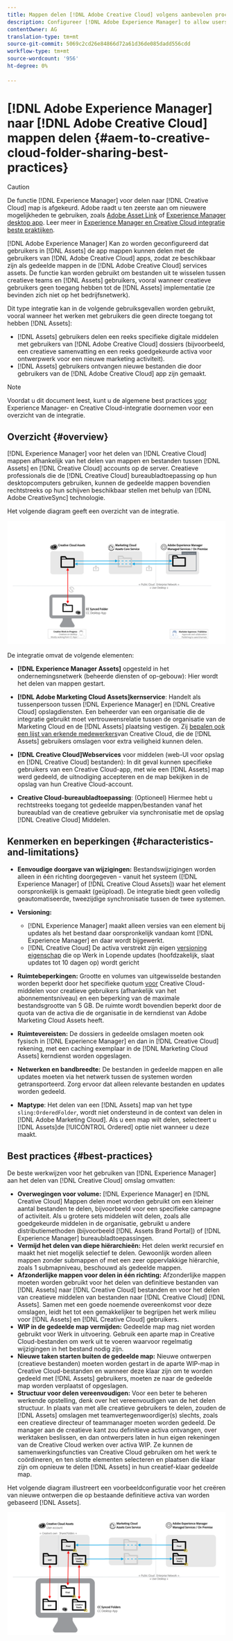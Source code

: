 ```yaml
---
title: Mappen delen [!DNL Adobe Creative Cloud] volgens aanbevolen procedures
description: Configureer [!DNL Adobe Experience Manager] to allow users in [!DNL Experience Manager Assets] om mappen uit te wisselen met gebruikers van Adobe Creative Cloud (CC).
contentOwner: AG
translation-type: tm+mt
source-git-commit: 5069c2cd26e84866d72a61d36de085dadd556cdd
workflow-type: tm+mt
source-wordcount: '956'
ht-degree: 0%

---
```



# [!DNL Adobe Experience Manager] naar [!DNL Adobe Creative Cloud] mappen delen {#aem-to-creative-cloud-folder-sharing-best-practices}

>[!CAUTION]
>
>De functie [!DNL Experience Manager] voor delen naar [!DNL Creative Cloud] map is afgekeurd. Adobe raadt u ten zeerste aan om nieuwere mogelijkheden te gebruiken, zoals [Adobe Asset Link](https://helpx.adobe.com/enterprise/using/adobe-asset-link.html) of [Experience Manager desktop app](https://docs.adobe.com/content/help/en/experience-manager-desktop-app/using/using.html). Leer meer in [Experience Manager en Creative Cloud integratie beste praktijken](/help/assets/aem-cc-integration-best-practices.md).

[!DNL Adobe Experience Manager] Kan zo worden geconfigureerd dat gebruikers in [!DNL Assets] de app mappen kunnen delen met de gebruikers van [!DNL Adobe Creative Cloud] apps, zodat ze beschikbaar zijn als gedeelde mappen in de [!DNL Adobe Creative Cloud] services assets. De functie kan worden gebruikt om bestanden uit te wisselen tussen creatieve teams en [!DNL Assets] gebruikers, vooral wanneer creatieve gebruikers geen toegang hebben tot de [!DNL Assets] implementatie (ze bevinden zich niet op het bedrijfsnetwerk).

Dit type integratie kan in de volgende gebruiksgevallen worden gebruikt, vooral wanneer het werken met gebruikers die geen directe toegang tot hebben [!DNL Assets]:

* [!DNL Assets] gebruikers delen een reeks specifieke digitale middelen met gebruikers van [!DNL Adobe Creative Cloud] dossiers (bijvoorbeeld, een creatieve samenvatting en een reeks goedgekeurde activa voor ontwerpwerk voor een nieuwe marketing activiteit).
* [!DNL Assets] gebruikers ontvangen nieuwe bestanden die door gebruikers van de [!DNL Adobe Creative Cloud] app zijn gemaakt.

>[!NOTE]
>
>Voordat u dit document leest, kunt u de algemene best practices [voor](/help/assets/aem-cc-integration-best-practices.md) Experience Manager- en Creative Cloud-integratie doornemen voor een overzicht van de integratie.

## Overzicht {#overview}

[!DNL Experience Manager] voor het delen van [!DNL Creative Cloud] mappen afhankelijk van het delen van mappen en bestanden tussen [!DNL Assets] en [!DNL Creative Cloud] accounts op de server. Creatieve professionals die de [!DNL Creative Cloud] bureaubladtoepassing op hun desktopcomputers gebruiken, kunnen de gedeelde mappen bovendien rechtstreeks op hun schijven beschikbaar stellen met behulp van [!DNL Adobe CreativeSync] technologie.

Het volgende diagram geeft een overzicht van de integratie.

![chlimage_1-179](assets/chlimage_1-406.png)

De integratie omvat de volgende elementen:

* **[!DNL Experience Manager Assets]** opgesteld in het ondernemingsnetwerk (beheerde diensten of op-gebouw): Hier wordt het delen van mappen gestart.
* **[!DNL Adobe Marketing Cloud Assets]kernservice**: Handelt als tussenpersoon tussen [!DNL Experience Manager] en [!DNL Creative Cloud] opslagdiensten. Een beheerder van een organisatie die de integratie gebruikt moet vertrouwensrelatie tussen de organisatie van de Marketing Cloud en de [!DNL Assets] plaatsing vestigen. Zij [bepalen ook een lijst van erkende medewerkers](https://docs.adobe.com/content/help/en/core-services/interface/assets/t-admin-add-cc-user.html)van Creative Cloud, die de [!DNL Assets] gebruikers omslagen voor extra veiligheid kunnen delen.

* **[!DNL Creative Cloud]Webservices** voor middelen (web-UI voor opslag en [!DNL Creative Cloud] bestanden): In dit geval kunnen specifieke gebruikers van een Creative Cloud-app, met wie een [!DNL Assets] map werd gedeeld, de uitnodiging accepteren en de map bekijken in de opslag van hun Creative Cloud-account.
* **Creative Cloud-bureaubladtoepassing**: (Optioneel) Hiermee hebt u rechtstreeks toegang tot gedeelde mappen/bestanden vanaf het bureaublad van de creatieve gebruiker via synchronisatie met de opslag [!DNL Creative Cloud] Middelen.

## Kenmerken en beperkingen {#characteristics-and-limitations}

* **Eenvoudige doorgave van wijzigingen:** Bestandswijzigingen worden alleen in één richting doorgegeven - vanuit het systeem ([!DNL Experience Manager] of [!DNL Creative Cloud Assets]) waar het element oorspronkelijk is gemaakt (geüpload). De integratie biedt geen volledig geautomatiseerde, tweezijdige synchronisatie tussen de twee systemen.
* **Versioning:**

   * [!DNL Experience Manager] maakt alleen versies van een element bij updates als het bestand daar oorspronkelijk vandaan komt [!DNL Experience Manager] en daar wordt bijgewerkt.
   * [!DNL Creative Cloud] De activa verstrekt zijn eigen [versioning eigenschap](https://helpx.adobe.com/creative-cloud/help/versioning-faq.html) die op Werk in Lopende updates (hoofdzakelijk, slaat updates tot 10 dagen op) wordt gericht

* **Ruimtebeperkingen:** Grootte en volumes van uitgewisselde bestanden worden beperkt door het specifieke quotum [voor](https://helpx.adobe.com/creative-cloud/kb/file-storage-quota.html) Creative Cloud-middelen voor creatieve gebruikers (afhankelijk van het abonnementsniveau) en een beperking van de maximale bestandsgrootte van 5 GB. De ruimte wordt bovendien beperkt door de quota van de activa die de organisatie in de kerndienst van Adobe Marketing Cloud Assets heeft.

* **Ruimtevereisten:** De dossiers in gedeelde omslagen moeten ook fysisch in [!DNL Experience Manager] en dan in [!DNL Creative Cloud] rekening, met een caching exemplaar in de [!DNL Marketing Cloud Assets] kerndienst worden opgeslagen.
* **Netwerken en bandbreedte:** De bestanden in gedeelde mappen en alle updates moeten via het netwerk tussen de systemen worden getransporteerd. Zorg ervoor dat alleen relevante bestanden en updates worden gedeeld.
* **Maptype**: Het delen van een [!DNL Assets] map van het type `sling:OrderedFolder`, wordt niet ondersteund in de context van delen in [!DNL Adobe Marketing Cloud]. Als u een map wilt delen, selecteert u [!DNL Assets]de [!UICONTROL Ordered] optie niet wanneer u deze maakt.

## Best practices {#best-practices}

De beste werkwijzen voor het gebruiken van [!DNL Experience Manager] aan het delen van [!DNL Creative Cloud] omslag omvatten:

* **Overwegingen voor volume:** [!DNL Experience Manager] en [!DNL Creative Cloud] Mappen delen moet worden gebruikt om een kleiner aantal bestanden te delen, bijvoorbeeld voor een specifieke campagne of activiteit. Als u grotere sets middelen wilt delen, zoals alle goedgekeurde middelen in de organisatie, gebruikt u andere distributiemethoden (bijvoorbeeld [!DNL Assets Brand Portal]) of [!DNL Experience Manager] bureaubladtoepassingen.
* **Vermijd het delen van diepe hiërarchieën:** Het delen werkt recursief en maakt het niet mogelijk selectief te delen. Gewoonlijk worden alleen mappen zonder submappen of met een zeer oppervlakkige hiërarchie, zoals 1 submapniveau, beschouwd als gedeelde mappen.
* **Afzonderlijke mappen voor delen in één richting:** Afzonderlijke mappen moeten worden gebruikt voor het delen van definitieve bestanden van [!DNL Assets] naar [!DNL Creative Cloud] bestanden en voor het delen van creatieve middelen van bestanden naar [!DNL Creative Cloud] [!DNL Assets]. Samen met een goede noemende overeenkomst voor deze omslagen, leidt het tot een gemakkelijker te begrijpen het werk milieu voor [!DNL Assets] en [!DNL Creative Cloud] gebruikers.
* **WIP in de gedeelde map vermijden:** Gedeelde map mag niet worden gebruikt voor Werk in uitvoering. Gebruik een aparte map in Creative Cloud-bestanden om werk uit te voeren waarvoor regelmatig wijzigingen in het bestand nodig zijn.
* **Nieuwe taken starten buiten de gedeelde map:** Nieuwe ontwerpen (creatieve bestanden) moeten worden gestart in de aparte WIP-map in Creative Cloud-bestanden en wanneer deze klaar zijn om te worden gedeeld met [!DNL Assets] gebruikers, moeten ze naar de gedeelde map worden verplaatst of opgeslagen.
* **Structuur voor delen vereenvoudigen:** Voor een beter te beheren werkende opstelling, denk over het vereenvoudigen van de het delen structuur. In plaats van met alle creatieve gebruikers te delen, zouden de [!DNL Assets] omslagen met teamvertegenwoordiger(s) slechts, zoals een creatieve directeur of teammanager moeten worden gedeeld. De manager aan de creatieve kant zou definitieve activa ontvangen, over werktaken beslissen, en dan ontwerpers laten in hun eigen rekeningen van de Creative Cloud werken over activa WIP. Ze kunnen de samenwerkingsfuncties van Creative Cloud gebruiken om het werk te coördineren, en ten slotte elementen selecteren en plaatsen die klaar zijn om opnieuw te delen [!DNL Assets] in hun creatief-klaar gedeelde map.

Het volgende diagram illustreert een voorbeeldconfiguratie voor het creëren van nieuwe ontwerpen die op bestaande definitieve activa van worden gebaseerd [!DNL Assets].

![chlimage_1-180](assets/chlimage_1-407.png)
